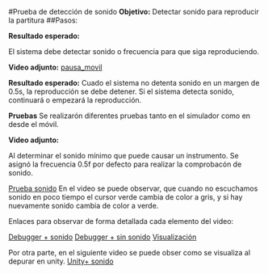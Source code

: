 #Prueba de detección de sonido
**Objetivo:** Detectar sonido para reproducir la partitura 
##Pasos: 

**Resultado esperado:** 

El sistema debe detectar sonido o frecuencia para que siga reproduciendo. 

**Video adjunto:** [pausa_movil](./video_pausa.mp4)

**Resultado esperado:** Cuado el sistema no detenta sonido en un margen de 0.5s, la reproducción se debe detener. Si el sistema detecta sonido, continuará o empezará la reproducción. 

**Pruebas**
Se realizarón diferentes pruebas tanto en el simulador como en desde el móvil. 

**Video adjunto:** 

Al determinar el sonido mínimo que puede causar un instrumento. Se asignó la frecuencia 0.5f por defecto para realizar la comprobacón de sonido. 

[Prueba sonido](./sonido_video.mp4)
En el video se puede observar, que cuando no escuchamos sonido en poco tiempo el cursor verde cambia de color a gris, y si hay nuevamente sonido cambia de color a verde. 

Enlaces para observar de forma detallada cada elemento del video: 

[Debugger + sonido](./log_sonido.png)
[Debugger + sin sonido](./log_sin_sonido.png)
[Visualización](./video_pausa.mp4)

Por otra parte, en el siguiente video se puede obser como se visualiza al depurar en unity. 
[Unity+ sonido](./pausa.mp4)



